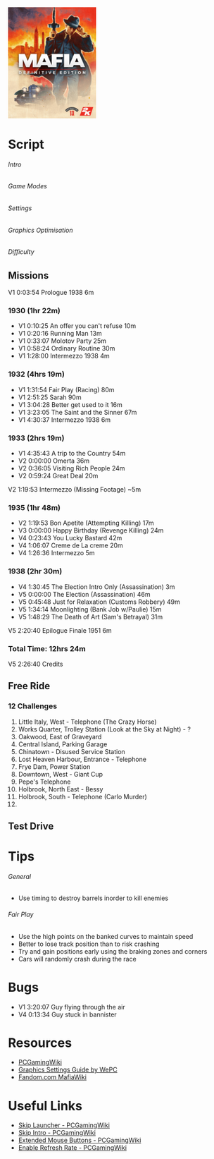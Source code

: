 <img src="cover.jpg" width="200" />

# Script

###### Intro

###### Game Modes

###### Settings

###### Graphics Optimisation

###### Difficulty

## Missions

V1 0:03:54 Prologue 1938 6m

### 1930 (1hr 22m)
- V1 0:10:25 An offer you can't refuse 10m
- V1 0:20:16 Running Man 13m
- V1 0:33:07 Molotov Party 25m
- V1 0:58:24 Ordinary Routine 30m
- V1 1:28:00 Intermezzo 1938 4m

### 1932 (4hrs 19m)
- V1 1:31:54 Fair Play (Racing) 80m
- V1 2:51:25 Sarah 90m
- V1 3:04:28 Better get used to it 16m
- V1 3:23:05 The Saint and the Sinner 67m
- V1 4:30:37 Intermezzo 1938 6m

### 1933 (2hrs 19m)
- V1 4:35:43 A trip to the Country 54m
- V2 0:00:00 Omerta 36m
- V2 0:36:05 Visiting Rich People 24m
- V2 0:59:24 Great Deal 20m

V2 1:19:53 Intermezzo (Missing Footage) ~5m

### 1935 (1hr 48m)
- V2 1:19:53 Bon Apetite (Attempting Killing) 17m
- V3 0:00:00 Happy Birthday (Revenge Killing) 24m
- V4 0:23:43 You Lucky Bastard 42m
- V4 1:06:07 Creme de La creme 20m
- V4 1:26:36 Intermezzo 5m

### 1938 (2hr 30m)
- V4 1:30:45 The Election Intro Only (Assassination) 3m
- V5 0:00:00 The Election (Assassination) 46m
- V5 0:45:48 Just for Relaxation (Customs Robbery) 49m
- V5 1:34:14 Moonlighting (Bank Job w/Paulie) 15m
- V5 1:48:29 The Death of Art (Sam's Betrayal) 31m

V5 2:20:40 Epilogue Finale 1951 6m

### Total Time: 12hrs 24m

V5 2:26:40 Credits

## Free Ride

### 12 Challenges
1. Little Italy, West - Telephone (The Crazy Horse)
2. Works Quarter, Trolley Station (Look at the Sky at Night) - ?
3. Oakwood, East of Graveyard
4. Central Island, Parking Garage
5. Chinatown - Disused Service Station
6. Lost Heaven Harbour, Entrance - Telephone
7. Frye Dam, Power Station
8. Downtown, West - Giant Cup
9. Pepe's Telephone
10. Holbrook, North East - Bessy
11. Holbrook, South - Telephone (Carlo Murder)
12. 

## Test Drive

# Tips

###### General
- Use timing to destroy barrels inorder to kill enemies

###### Fair Play
- Use the high points on the banked curves to maintain speed
- Better to lose track position than to risk crashing
- Try and gain positions early using the braking zones and corners
- Cars will randomly crash during the race

# Bugs

- V1 3:20:07 Guy flying through the air
- V4 0:13:34 Guy stuck in bannister

# Resources
- [PCGamingWiki](https://www.pcgamingwiki.com/wiki/Mafia:_Definitive_Edition)
- [Graphics Settings Guide by WePC](https://www.youtube.com/watch?v=TWZj4zSw2vw)
- [Fandom.com MafiaWiki](https://mafiagame.fandom.com/wiki/Category:Mafia:_Definitive_Edition)

# Useful Links
- [Skip Launcher - PCGamingWiki](https://www.pcgamingwiki.com/wiki/Mafia:_Definitive_Edition#Skip_2K_launcher)
- [Skip Intro - PCGamingWiki](https://www.pcgamingwiki.com/wiki/Mafia:_Definitive_Edition#Skip_intro_videos)
- [Extended Mouse Buttons - PCGamingWiki](https://www.pcgamingwiki.com/wiki/Mafia:_Definitive_Edition#Map_Extended_Mouse_Buttons)
- [Enable Refresh Rate - PCGamingWiki](https://www.pcgamingwiki.com/wiki/Mafia:_Definitive_Edition#Run_the_game_at_screen_refresh_rate_in_fullscreen)
